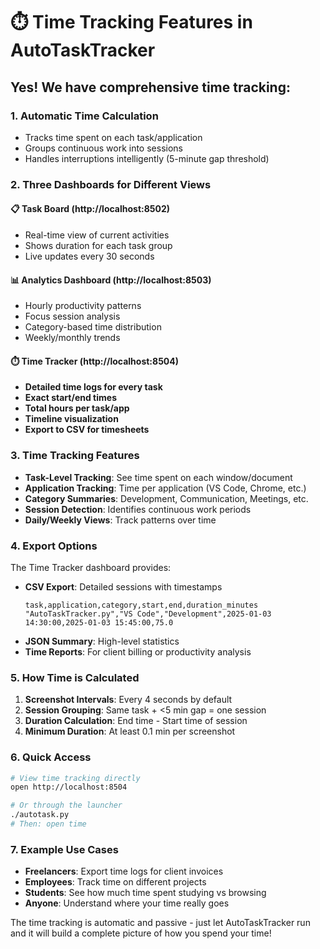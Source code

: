 # ⏱️ Time Tracking Features in AutoTaskTracker

## Yes! We have comprehensive time tracking:

### 1. **Automatic Time Calculation**
- Tracks time spent on each task/application
- Groups continuous work into sessions
- Handles interruptions intelligently (5-minute gap threshold)

### 2. **Three Dashboards for Different Views**

#### 📋 Task Board (http://localhost:8502)
- Real-time view of current activities
- Shows duration for each task group
- Live updates every 30 seconds

#### 📊 Analytics Dashboard (http://localhost:8503)
- Hourly productivity patterns
- Focus session analysis
- Category-based time distribution
- Weekly/monthly trends

#### ⏱️ Time Tracker (http://localhost:8504)
- **Detailed time logs for every task**
- **Exact start/end times**
- **Total hours per task/app**
- **Timeline visualization**
- **Export to CSV for timesheets**

### 3. **Time Tracking Features**

- **Task-Level Tracking**: See time spent on each window/document
- **Application Tracking**: Time per application (VS Code, Chrome, etc.)
- **Category Summaries**: Development, Communication, Meetings, etc.
- **Session Detection**: Identifies continuous work periods
- **Daily/Weekly Views**: Track patterns over time

### 4. **Export Options**

The Time Tracker dashboard provides:
- **CSV Export**: Detailed sessions with timestamps
  ```csv
  task,application,category,start,end,duration_minutes
  "AutoTaskTracker.py","VS Code","Development",2025-01-03 14:30:00,2025-01-03 15:45:00,75.0
  ```
- **JSON Summary**: High-level statistics
- **Time Reports**: For client billing or productivity analysis

### 5. **How Time is Calculated**

1. **Screenshot Intervals**: Every 4 seconds by default
2. **Session Grouping**: Same task + <5 min gap = one session
3. **Duration Calculation**: End time - Start time of session
4. **Minimum Duration**: At least 0.1 min per screenshot

### 6. **Quick Access**

```bash
# View time tracking directly
open http://localhost:8504

# Or through the launcher
./autotask.py
# Then: open time
```

### 7. **Example Use Cases**

- **Freelancers**: Export time logs for client invoices
- **Employees**: Track time on different projects
- **Students**: See how much time spent studying vs browsing
- **Anyone**: Understand where your time really goes

The time tracking is automatic and passive - just let AutoTaskTracker run and it will build a complete picture of how you spend your time!